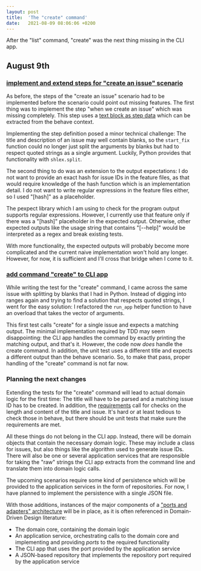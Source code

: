 ```yaml
---
layout: post
title:  'The "create" command'
date:   2021-08-09 08:06:06 +0200
---
```


After the "list" command, "create" was the next thing missing in the CLI app.
<!--more-->

## August 9th
### [implement and extend steps for "create an issue" scenario](https://github.com/arnemertz/fix/commit/499bd9d306bffd930b2917f6510ba98fad64f487)

As before, the steps of the "create an issue" scenario had to be implemented before the scenario could point out missing features. The first thing was to implement the step "when we create an issue" which was missing completely. This step uses a [text block as step data](https://behave.readthedocs.io/en/stable/gherkin.html#step-data) which can be extracted from the behave context.

Implementing the step definition posed a minor technical challenge: The title and description of an issue may well contain blanks, so the `start_fix` function could no longer just split the arguments by blanks but had to respect quoted strings as a single argument. Luckily, Python provides that functionality with `shlex.split`.

The second thing to do was an extension to the output expectations: I do not want to provide an exact hash for issue IDs in the feature files, as that would require knowledge of the hash function which is an implementation detail. I do not want to write regular expressions in the feature files either, so I used "[hash]" as a placeholder.

The pexpect library which I am using to check for the program output supports regular expressions. However, I currently use that feature only if there was a "[hash]" placeholder in the expected output. Otherwise, other expected outputs like the usage string that contains "[--help]" would be interpreted as a regex and break existing tests.

With more functionality, the expected outputs will probably become more complicated and the current naive implementation won't hold any longer. However, for now, it is sufficient and I'll cross that bridge when I come to it.

### [add command "create" to CLI app](https://github.com/arnemertz/fix/commit/0ea5805f307ebc804a9250b97e3daf3c6a682b24)

While writing the test for the "create" command, I came across the same issue with splitting by blanks that I had in Python. Instead of digging into ranges again and trying to find a solution that respects quoted strings, I went for the easy solution: I refactored the `run_app` helper function to have an overload that takes the vector of arguments.

This first test calls "create" for a single issue and expects a matching output. The minimal implementation required by TDD may seem disappointing: the CLI app handles the command by exactly printing the matching output, and that's it. However, the code now _does_ handle the create command. In addition, the unit test uses a different title and expects a different output than the behave scenario. So, to make that pass, proper handling of the "create" command is not far now.

### Planning the next changes

Extending the tests for the "create" command will lead to actual domain logic for the first time: The title will have to be parsed and a matching issue ID has to be created. In addition, the [requirements](https://arnemertz.github.io/fix/milestones) call for checks on the length and content of the title and issue. It's hard or at least tedious to check those in behave, but there should be unit tests that make sure the requirements are met.

All these things do not belong in the CLI app. Instead, there will be domain objects that contain the necessary domain logic. These may include a class for issues, but also things like the algorithm used to generate issue IDs. There will also be one or several application services that are responsible for taking the "raw" strings the CLI app extracts from the command line and translate them into domain logic calls.

The upcoming scenarios require some kind of persistence which will be provided to the application services in the form of repositories. For now, I have planned to implement the persistence with a single JSON file.

With those additions, instances of the major components of a ["ports and adapters" architecture](https://alistair.cockburn.us/hexagonal-architecture/) will be in place, as it is often referenced in Domain-Driven Design literature:
- The domain core, containing the domain logic
- An application service, orchestrating calls to the domain core and implementing and providing _ports_ to the required functionality
- The CLI app that uses the port provided by the application service
- A JSON-based repository that implements the repository port required by the application service
